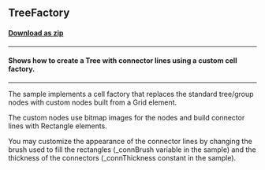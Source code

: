## TreeFactory
#### [Download as zip](https://grapecity.github.io/DownGit/#/home?url=https://github.com/GrapeCity/ComponentOne-WPF-Samples/tree/master/NET_462/FlexGrid/CS/TreeFactory)
____
#### Shows how to create a Tree with connector lines using a custom cell factory.
____
The sample implements a cell factory that replaces the standard tree/group 
nodes with custom nodes built from a Grid element.

The custom nodes use bitmap images for the nodes and build connector lines
with Rectangle elements.

You may customize the appearance of the connector lines by changing the
brush used to fill the rectangles (_connBrush variable in the sample) and
the thickness of the connectors (_connThickness constant in the sample).
